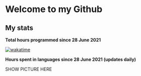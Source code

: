 # Welcome to my Github

## My stats

**Total hours programmed since 28 June 2021**

[![wakatime](https://wakatime.com/badge/user/406ac065-c6a8-4e08-9b45-a20ad1bd5e8b.svg)](https://wakatime.com/@406ac065-c6a8-4e08-9b45-a20ad1bd5e8b)

**Hours spent in languages since 28 June 2021 (updates daily)**

SHOW PICTURE HERE
